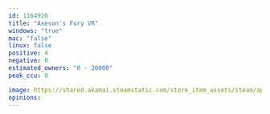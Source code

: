 ```yaml
---
id: 1164920
title: "Axeson's Fury VR"
windows: "true"
mac: "false"
linux: false
positive: 4
negative: 0
estimated_owners: "0 - 20000"
peak_ccu: 0

image: https://shared.akamai.steamstatic.com/store_item_assets/steam/apps/1164920/header.jpg?t=1591837110
opinions:
---
```

